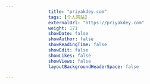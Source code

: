 ---
                title: "priyakdey.com"
                tags: [个人网站]
                externalUrl: "https://priyakdey.com"
                weight: 171
                showDate: false
                showAuthor: false
                showReadingTime: false
                showEdit: false
                showLikes: false
                showViews: false
                layoutBackgroundHeaderSpace: false
                ---

